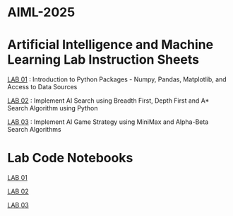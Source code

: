 # AIML-2025
# Artificial Intelligence and Machine Learning Lab Instruction Sheets

<a href="https://github.com/2303A51639/AIML-2025/blob/main/AIML_A1.pdf">LAB 01</a> : Introduction to Python Packages - Numpy, Pandas, Matplotlib, and Access to Data Sources

<a href="https://github.com/2303A51639/AIML-2025/blob/main/AIML_A2.pdf">LAB 02</a> : Implement AI Search using Breadth First, Depth First and A* Search Algorithm using Python

<a href="https://github.com/2303A51639/AIML-2025/blob/main/AIML_A3.pdf">LAB 03</a> : Implement AI Game Strategy using MiniMax and Alpha-Beta Search Algorithms

# Lab Code Notebooks

<a href="">LAB 01</a>

<a href="https://github.com/2303A51639/AIML-2025/blob/main/Lab02.ipynb">LAB 02</a>

<a href="https://github.com/2303A51639/AIML-2025/blob/main/Lab03.ipynb">LAB 03</a>
